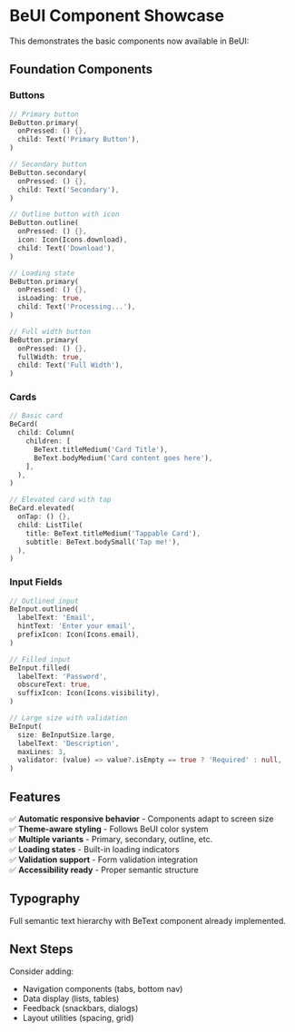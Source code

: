 # BeUI Component Showcase

This demonstrates the basic components now available in BeUI:

## Foundation Components

### Buttons

```dart
// Primary button
BeButton.primary(
  onPressed: () {},
  child: Text('Primary Button'),
)

// Secondary button
BeButton.secondary(
  onPressed: () {},
  child: Text('Secondary'),
)

// Outline button with icon
BeButton.outline(
  onPressed: () {},
  icon: Icon(Icons.download),
  child: Text('Download'),
)

// Loading state
BeButton.primary(
  onPressed: () {},
  isLoading: true,
  child: Text('Processing...'),
)

// Full width button
BeButton.primary(
  onPressed: () {},
  fullWidth: true,
  child: Text('Full Width'),
)
```

### Cards

```dart
// Basic card
BeCard(
  child: Column(
    children: [
      BeText.titleMedium('Card Title'),
      BeText.bodyMedium('Card content goes here'),
    ],
  ),
)

// Elevated card with tap
BeCard.elevated(
  onTap: () {},
  child: ListTile(
    title: BeText.titleMedium('Tappable Card'),
    subtitle: BeText.bodySmall('Tap me!'),
  ),
)
```

### Input Fields

```dart
// Outlined input
BeInput.outlined(
  labelText: 'Email',
  hintText: 'Enter your email',
  prefixIcon: Icon(Icons.email),
)

// Filled input
BeInput.filled(
  labelText: 'Password',
  obscureText: true,
  suffixIcon: Icon(Icons.visibility),
)

// Large size with validation
BeInput(
  size: BeInputSize.large,
  labelText: 'Description',
  maxLines: 3,
  validator: (value) => value?.isEmpty == true ? 'Required' : null,
)
```

## Features

✅ **Automatic responsive behavior** - Components adapt to screen size  
✅ **Theme-aware styling** - Follows BeUI color system  
✅ **Multiple variants** - Primary, secondary, outline, etc.  
✅ **Loading states** - Built-in loading indicators  
✅ **Validation support** - Form validation integration  
✅ **Accessibility ready** - Proper semantic structure

## Typography

Full semantic text hierarchy with BeText component already implemented.

## Next Steps

Consider adding:

- Navigation components (tabs, bottom nav)
- Data display (lists, tables)
- Feedback (snackbars, dialogs)
- Layout utilities (spacing, grid)
